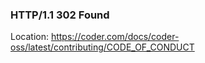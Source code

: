 ### HTTP/1.1 302 Found
Location: https://coder.com/docs/coder-oss/latest/contributing/CODE_OF_CONDUCT
